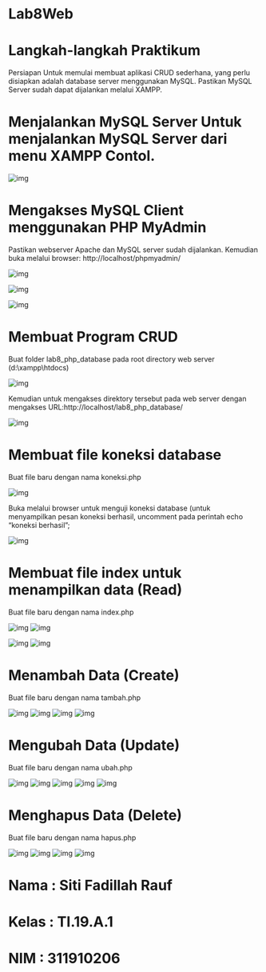 # Lab8Web
# Langkah-langkah Praktikum
Persiapan
Untuk memulai membuat aplikasi CRUD sederhana, yang perlu disiapkan adalah database server menggunakan MySQL. Pastikan MySQL Server sudah dapat dijalankan melalui XAMPP. 
# Menjalankan MySQL Server Untuk menjalankan MySQL Server dari menu XAMPP Contol.

![img](https://github.com/fdlhrauf/Lab8Web/blob/main/Image/xampp.JPG)

# Mengakses MySQL Client menggunakan PHP MyAdmin
Pastikan webserver Apache dan MySQL server sudah dijalankan. Kemudian buka melalui browser: http://localhost/phpmyadmin/

![img](https://github.com/fdlhrauf/Lab8Web/blob/main/Image/phpadmin.JPG)

![img](https://github.com/fdlhrauf/Lab8Web/blob/main/Image/phpadmin2.JPG)

![img](https://github.com/fdlhrauf/Lab8Web/blob/main/Image/phpadmin3.JPG)

# Membuat Program CRUD
Buat folder lab8_php_database pada root directory web server (d:\xampp\htdocs)

![img](https://github.com/fdlhrauf/Lab8Web/blob/main/Image/filelab8.JPG)

Kemudian untuk mengakses direktory tersebut pada web server dengan mengakses URL:http://localhost/lab8_php_database/

![img](https://github.com/fdlhrauf/Lab8Web/blob/main/Image/localhost.JPG)

# Membuat file koneksi database
Buat file baru dengan nama koneksi.php

![img](https://github.com/fdlhrauf/Lab8Web/blob/main/Image/koneksi.JPG)

Buka melalui browser untuk menguji koneksi database (untuk menyampilkan pesan koneksi berhasil, uncomment pada perintah echo “koneksi berhasil”;

![img](https://github.com/fdlhrauf/Lab8Web/blob/main/Image/hasilkoneksi.JPG)

# Membuat file index untuk menampilkan data (Read)
Buat file baru dengan nama index.php

![img](https://github.com/fdlhrauf/Lab8Web/blob/main/Image/index1.JPG)
![img](https://github.com/fdlhrauf/Lab8Web/blob/main/Image/index2.JPG)

![img](https://github.com/fdlhrauf/Lab8Web/blob/main/Image/sisafoto.JPG)
![img](https://github.com/fdlhrauf/Lab8Web/blob/main/Image/hasiltabel2.JPG)

# Menambah Data (Create)
Buat file baru dengan nama tambah.php

![img](https://github.com/fdlhrauf/Lab8Web/blob/main/Image/tambah1.JPG)
![img](https://github.com/fdlhrauf/Lab8Web/blob/main/Image/tambah2.JPG)
![img](https://github.com/fdlhrauf/Lab8Web/blob/main/Image/tambah3.JPG)
![img](https://github.com/fdlhrauf/Lab8Web/blob/main/Image/tambahfile.JPG)

# Mengubah Data (Update)
Buat file baru dengan nama ubah.php

![img](https://github.com/fdlhrauf/Lab8Web/blob/main/Image/ubah1.JPG)
![img](https://github.com/fdlhrauf/Lab8Web/blob/main/Image/ubah2.JPG)
![img](https://github.com/fdlhrauf/Lab8Web/blob/main/Image/ubah3.JPG)
![img](https://github.com/fdlhrauf/Lab8Web/blob/main/Image/ubah4.JPG)
![img](https://github.com/fdlhrauf/Lab8Web/blob/main/Image/tambahfile2.JPG)


# Menghapus Data (Delete)
Buat file baru dengan nama hapus.php

![img](https://github.com/fdlhrauf/Lab8Web/blob/main/Image/hapus.JPG)
![img](https://github.com/fdlhrauf/Lab8Web/blob/main/Image/hapusfile.JPG)
![img](https://github.com/fdlhrauf/Lab8Web/blob/main/Image/hapusfile2.JPG)
![img](https://github.com/fdlhrauf/Lab8Web/blob/main/Image/hasiltabel.JPG)

# Nama : Siti Fadillah Rauf
# Kelas : TI.19.A.1
# NIM : 311910206
